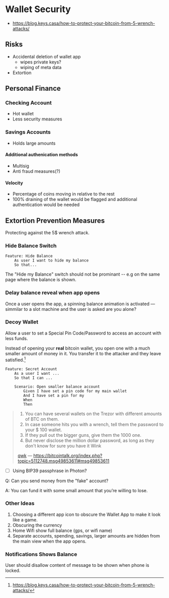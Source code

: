 # Wallet Security

- https://blog.keys.casa/how-to-protect-your-bitcoin-from-5-wrench-attacks/

## Risks

- Accidental deletion of wallet app
  - wipes private keys?
  - wiping of meta data
- Extortion

## Personal Finance

### Checking Account

- Hot wallet
- Less security measures

### Savings Accounts

- Holds large amounts

#### Additional authenication methods

- Multisig
- Anti fraud measures(?)

#### Velocity

- Percentage of coins moving in relative to the rest
- 100% draining of the wallet would be flagged and additional authentication would be needed

## Extortion Prevention Measures

Protecting against the 5$ wrench attack.

### Hide Balance Switch

```gherkin
Feature: Hide Balance
	As user I want to hide my balance
	So that... 
```

The "Hide my Balance" switch should not be prominant -- e.g on the same page where the balance is shown.

### Delay balance reveal when app opens

Once a user opens the app, a spinning balance animation is activated — simmilar to a slot machine and the user is asked are you alone?

### Decoy Wallet

Allow a user to set a Special Pin Code/Password to access an account with less funds.

Instead of opening your **real** bitcoin wallet, you open one with a much smaller amount of money in it. You transfer it to the attacker and they leave satisfied.[^1]

```gherkin
Feature: Secret Account
	As a user I want ...
	So that I can ...
	
	Scenario: Open smaller balance account
		Given I have set a pin code for my main wallet
		And I have set a pin for my 
		When 
		Then 
```

> 1. You can have several wallets on the Trezor with different amounts of BTC on them.
> 2. In case someone hits you with a wrench, tell them the password to your $ 100 wallet.
> 3. If they pull out the bigger guns, give them the 1000​ one.
> 4. But never disclose the million dollar password, as long as they don't know for sure you have it Wink
>
> [qwk](https://bitcointalk.org/index.php?action=profile;u=24140) — https://bitcointalk.org/index.php?topic=5112748.msg49853611#msg49853611

- [ ] Using BIP39 passphrase in Photon?

Q: Can you send money from the "fake" account?

A: You can fund it with some small amount that you’re willing to lose.

### Other Ideas

1. Choosing a different app icon to obscure the Wallet App to make it look like a game.
2. Obscuring the currency
3. Home Wifi show full balance (gps, or wifi name)
4. Separate accounts, spending, savings, larger amounts are hidden from the main view when the app opens.

### Notifications Shows Balance

User should disallow content of message to be shown when phone is locked.

[^1]: https://blog.keys.casa/how-to-protect-your-bitcoin-from-5-wrench-attacks/

